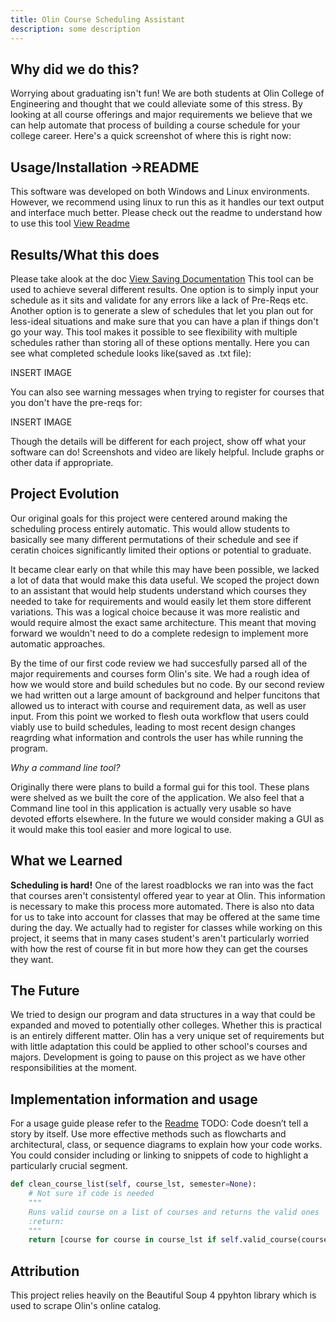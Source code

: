 ```yaml
---
title: Olin Course Scheduling Assistant
description: some description
---
```


## Why did we do this? 
Worrying about graduating isn't fun! We are both students at Olin College of Engineering and thought that we could alleviate some of this stress. By looking at all course offerings and major requirements we believe that we can help automate that process of building a course schedule for your college career.
Here's a quick screenshot of where this is right now:

## Usage/Installation ->README
This software was developed on both Windows and Linux environments. However, we recommend using linux to run this as it handles our text output and interface much better.
Please check out the readme to understand how to use this tool
[View Readme](/README.md)

## Results/What this does
Please take alook at the doc [View Saving Documentation](/saved_schedules/saving_readme.md)
This tool can be used to achieve several different results. One option is to simply input your schedule as it sits and validate for any errors like a lack of Pre-Reqs etc. Another option is to generate a slew of schedules that let you plan out for less-ideal situations and make sure that you can have a plan if things don't go your way. This tool makes it possible to see flexibility with multiple schedules rather than storing all of these options mentally.
Here you can see what completed schedule looks like(saved as .txt file):

INSERT IMAGE

You can also see warning messages when trying to register for courses that you don't have the pre-reqs for:

INSERT IMAGE

Though the details will be different for each project, show off what your software can do! Screenshots and video are likely helpful. Include graphs or other data if appropriate.

## Project Evolution
Our original goals for this project were centered around making the scheduling process entirely automatic. This would allow students to basically see many different permutations of their schedule and see if ceratin choices significantly limited their options or potential to graduate.

It became clear early on that while this may have been possible, we lacked a lot of data that would make this data useful. We scoped the project down to an assistant that would help students understand which courses they needed to take for requirements and would easily let them store different variations. This was a logical choice because it was more realistic and would require almost the exact same architecture. This meant that moving forward we wouldn't need to do a complete redesign to implement more automatic approaches.

By the time of our first code review we had succesfully parsed all of the major requirements and courses form Olin's site. We had a rough idea of how we would store and build schedules but no code. By our second review we had written out a large amount of background and helper funcitons that allowed us to interact with course and requirement data, as well as user input. From this point we worked to flesh outa workflow that users could viably use to build schedules, leading to most recent design changes reagrding what information and controls the user has while running the program.

_Why a command line tool?_

Originally there were plans to build a formal gui for this tool. These plans were shelved as we built the core of the application. We also feel that a Command line tool in this application is actually very usable so have devoted efforts elsewhere. In the future we would consider making a GUI as it would make this tool easier and more logical to use.

## What we Learned
**Scheduling is hard!** One of the larest roadblocks we ran into was the fact that courses aren't consistentyl offered year to year at Olin. This information is necessary to make this process more automated. There is also nto data for us to take into account for classes that may be offered at the same time during the day. We actually had to register for classes while working on this project, it seems that in many cases student's aren't particularly worried with how the rest of course fit in but more how they can get the courses they want. 

## The Future
We tried to design our program and data structures in a way that could be expanded and moved to potentially other colleges. Whether this is practical is an entirely different matter. Olin has a very unique set of requirements but with little adaptation this could be applied to other school's courses and majors. Development is going to pause on this project as we have other responsibilities at the moment. 


## Implementation information and usage
For a usage guide please refer to the [Readme](/README.md)
TODO:
Code doesn’t tell a story by itself. Use more effective methods such as flowcharts and architectural, class, or sequence diagrams to explain how your code works. You could consider including or linking to snippets of code to highlight a particularly crucial segment.
```py
def clean_course_list(self, course_lst, semester=None):
    # Not sure if code is needed
    """
    Runs valid course on a list of courses and returns the valid ones
    :return:
    """
    return [course for course in course_lst if self.valid_course(course, semester)]
```

## Attribution 
This project relies heavily on the Beautiful Soup 4 ppyhton library which is used to scrape Olin's online catalog. 
